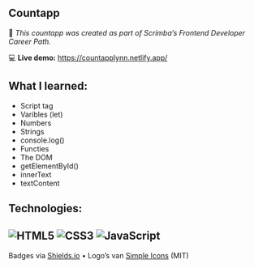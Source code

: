 ## Countapp

📘 *This countapp was created as part of Scrimba’s Frontend Developer Career Path.* 

💻 **Live demo:** https://countapplynn.netlify.app/

## What I learned:
- Script tag
- Varibles (let)
- Numbers
- Strings
- console.log()
- Functies
- The DOM
- getElementById()
- innerText
- textContent

## Technologies:
![HTML5](https://img.shields.io/badge/HTML5-E34F26?logo=html5&logoColor=white)
![CSS3](https://img.shields.io/badge/CSS3-1572B6?logo=css3&logoColor=white)
![JavaScript](https://img.shields.io/badge/JavaScript-F7DF1E?logo=javascript&logoColor=black)
---
Badges via [Shields.io](https://shields.io/) • Logo’s van [Simple Icons](https://simpleicons.org/) (MIT)

